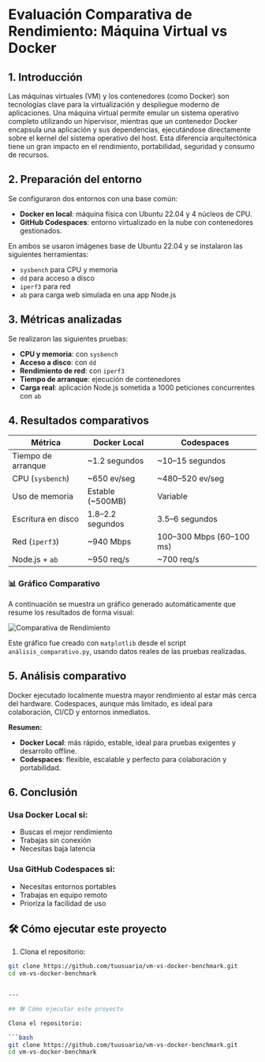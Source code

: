 # Evaluación Comparativa de Rendimiento: Máquina Virtual vs Docker

## 1. Introducción

Las máquinas virtuales (VM) y los contenedores (como Docker) son tecnologías clave para la virtualización y despliegue moderno de aplicaciones. Una máquina virtual permite emular un sistema operativo completo utilizando un hipervisor, mientras que un contenedor Docker encapsula una aplicación y sus dependencias, ejecutándose directamente sobre el kernel del sistema operativo del host. Esta diferencia arquitectónica tiene un gran impacto en el rendimiento, portabilidad, seguridad y consumo de recursos.

## 2. Preparación del entorno

Se configuraron dos entornos con una base común:

- **Docker en local**: máquina física con Ubuntu 22.04 y 4 núcleos de CPU.
- **GitHub Codespaces**: entorno virtualizado en la nube con contenedores gestionados.

En ambos se usaron imágenes base de Ubuntu 22.04 y se instalaron las siguientes herramientas:

- `sysbench` para CPU y memoria
- `dd` para acceso a disco
- `iperf3` para red
- `ab` para carga web simulada en una app Node.js

## 3. Métricas analizadas

Se realizaron las siguientes pruebas:

- **CPU y memoria**: con `sysbench`
- **Acceso a disco**: con `dd`
- **Rendimiento de red**: con `iperf3`
- **Tiempo de arranque**: ejecución de contenedores
- **Carga real**: aplicación Node.js sometida a 1000 peticiones concurrentes con `ab`

## 4. Resultados comparativos

| Métrica                | Docker Local        | Codespaces              |
|------------------------|---------------------|--------------------------|
| Tiempo de arranque     | ~1.2 segundos       | ~10–15 segundos         |
| CPU (`sysbench`)       | ~650 ev/seg         | ~480–520 ev/seg         |
| Uso de memoria         | Estable (~500MB)    | Variable                |
| Escritura en disco     | 1.8–2.2 segundos    | 3.5–6 segundos           |
| Red (`iperf3`)         | ~940 Mbps           | 100–300 Mbps (60–100 ms)|
| Node.js + `ab`         | ~950 req/s          | ~700 req/s              |

### 📊 Gráfico Comparativo

A continuación se muestra un gráfico generado automáticamente que resume los resultados de forma visual:

![Comparativa de Rendimiento](comparativa_rendimiento.png)

Este gráfico fue creado con `matplotlib` desde el script `análisis_comparativo.py`, usando datos reales de las pruebas realizadas.

## 5. Análisis comparativo

Docker ejecutado localmente muestra mayor rendimiento al estar más cerca del hardware. Codespaces, aunque más limitado, es ideal para colaboración, CI/CD y entornos inmediatos.

**Resumen:**

- **Docker Local**: más rápido, estable, ideal para pruebas exigentes y desarrollo offline.
- **Codespaces**: flexible, escalable y perfecto para colaboración y portabilidad.

## 6. Conclusión

### Usa Docker Local si:
- Buscas el mejor rendimiento
- Trabajas sin conexión
- Necesitas baja latencia

### Usa GitHub Codespaces si:
- Necesitas entornos portables
- Trabajas en equipo remoto
- Prioriza la facilidad de uso

## 🛠 Cómo ejecutar este proyecto

1. Clona el repositorio:

```bash
git clone https://github.com/tuusuario/vm-vs-docker-benchmark.git
cd vm-vs-docker-benchmark


---

## 🛠 Cómo ejecutar este proyecto

Clona el repositorio:

```bash
git clone https://github.com/tuusuario/vm-vs-docker-benchmark.git
cd vm-vs-docker-benchmark
